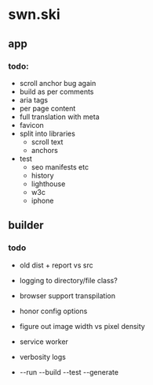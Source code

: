 # swn.ski

## app
### todo:
* scroll anchor bug again
* build as per comments
* aria tags
* per page content
* full translation with meta
* favicon
* split into libraries
    * scroll text
    * anchors
* test
    * seo manifests etc
    * history
    * lighthouse
    * w3c
    * iphone

## builder
### todo
* old dist + report vs src
* logging to directory/file class?

* browser support transpilation
* honor config options
* figure out image width vs pixel density
* service worker
* verbosity logs
* --run --build --test --generate